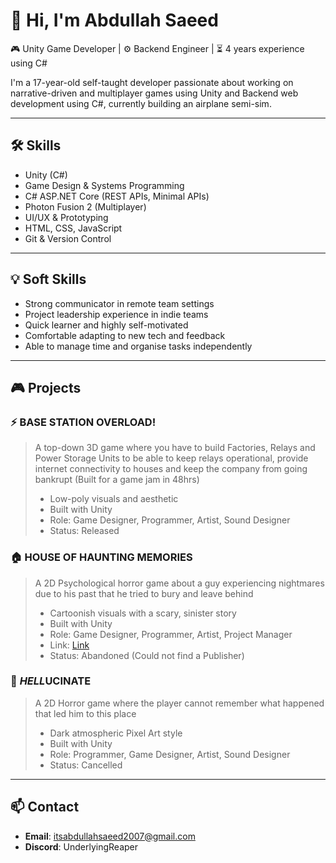 # 👋 Hi, I'm Abdullah Saeed

🎮 Unity Game Developer | ⚙️ Backend Engineer | ⏳ 4 years experience using C#

I'm a 17-year-old self-taught developer passionate about working on narrative-driven and multiplayer games using Unity and Backend web development using C#, currently building an airplane semi-sim.

---

## 🛠 Skills

- Unity (C#)
- Game Design & Systems Programming
- C# ASP.NET Core (REST APIs, Minimal APIs)
- Photon Fusion 2 (Multiplayer)
- UI/UX & Prototyping
- HTML, CSS, JavaScript
- Git & Version Control

---

## 💡 Soft Skills

- Strong communicator in remote team settings
- Project leadership experience in indie teams
- Quick learner and highly self-motivated
- Comfortable adapting to new tech and feedback
- Able to manage time and organise tasks independently

---

## 🎮 Projects

### ⚡ BASE STATION OVERLOAD!
> A top-down 3D game where you have to build Factories, Relays and Power Storage Units to be able to keep relays operational, provide internet connectivity to houses and keep the company from going bankrupt (Built for a game jam in 48hrs)
> - Low-poly visuals and aesthetic
> - Built with Unity
> - Role: Game Designer, Programmer, Artist, Sound Designer
> - Status: Released

### 🏠 HOUSE OF HAUNTING MEMORIES
> A 2D Psychological horror game about a guy experiencing nightmares due to his past that he tried to bury and leave behind
> - Cartoonish visuals with a scary, sinister story
> - Built with Unity  
> - Role: Game Designer, Programmer, Artist, Project Manager
> - Link: [Link](https://arsh-studio.itch.io/house-of-haunting-memories)
> - Status: Abandoned (Could not find a Publisher)

### 🚢 *HELL*UCINATE
> A 2D Horror game where the player cannot remember what happened that led him to this place
> - Dark atmospheric Pixel Art style
> - Built with Unity  
> - Role: Programmer, Game Designer, Artist, Sound Designer
> - Status: Cancelled

---

## 📫 Contact

- **Email**: itsabdullahsaeed2007@gmail.com 
- **Discord**: UnderlyingReaper
